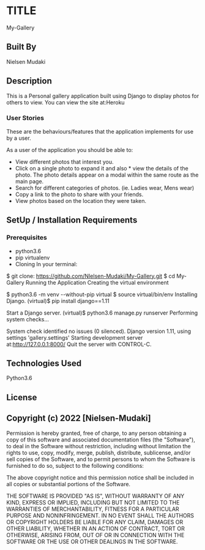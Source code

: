 # TITLE

My-Gallery

## Built By

Nielsen Mudaki

## Description

This is a Personal gallery application built using Django to  display photos for others to view.
You can view the site at:Heroku

### User Stories

These are the behaviours/features that the application implements for use by a user.

As a user of the application you should be able to:

* View different photos that interest you.
* Click on a single photo to expand it and also * view the details of the photo. The photo details  appear on a modal within the same route as the main page.
* Search for different categories of photos. (ie. Ladies wear, Mens wear)
* Copy a link to the photo to share with your  friends.
* View photos based on the location they were taken.

## SetUp / Installation Requirements

### Prerequisites

* python3.6
* pip virtualenv
* Cloning In your terminal:

$ git clone: <https://github.com/NIelsen-Mudaki/My-Gallery.git>
$ cd My-Gallery
Running the Application
Creating the virtual environment

$ python3.6 -m venv --without-pip virtual
$ source virtual/bin/env
Installing Django.
(virtual)$ pip install django==1.11

Start a Django server.
(virtual)$ python3.6 manage.py runserver
Performing system checks...

System check identified no issues (0 silenced).
Django version 1.11, using settings 'gallery.settings'
Starting development server at:<http://127.0.0.1:8000/>
Quit the server with CONTROL-C.

## Technologies Used

Python3.6

## License

## Copyright (c) 2022 [Nielsen-Mudaki]

Permission is hereby granted, free of charge, to any person obtaining a copy of this software and associated documentation files (the "Software"), to deal in the Software without restriction, including without limitation the rights to use, copy, modify, merge, publish, distribute, sublicense, and/or sell copies of the Software, and to permit persons to whom the Software is furnished to do so, subject to the following conditions:

The above copyright notice and this permission notice shall be included in all copies or substantial portions of the Software.

THE SOFTWARE IS PROVIDED "AS IS", WITHOUT WARRANTY OF ANY KIND, EXPRESS OR IMPLIED, INCLUDING BUT NOT LIMITED TO THE WARRANTIES OF MERCHANTABILITY, FITNESS FOR A PARTICULAR PURPOSE AND NONINFRINGEMENT. IN NO EVENT SHALL THE AUTHORS OR COPYRIGHT HOLDERS BE LIABLE FOR ANY CLAIM, DAMAGES OR OTHER LIABILITY, WHETHER IN AN ACTION OF CONTRACT, TORT OR OTHERWISE, ARISING FROM, OUT OF OR IN CONNECTION WITH THE SOFTWARE OR THE USE OR OTHER DEALINGS IN THE SOFTWARE.
